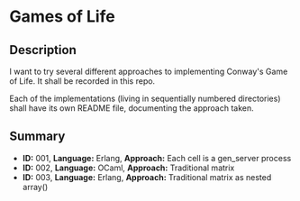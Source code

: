 Games of Life
=============


Description
-----------
I want to try several different approaches to implementing Conway's Game of
Life. It shall be recorded in this repo.

Each of the implementations (living in sequentially numbered directories) shall
have its own README file, documenting the approach taken.


Summary
-------
* __ID:__ 001,
  __Language:__ Erlang,
  __Approach:__ Each cell is a gen_server process
* __ID:__ 002,
  __Language:__ OCaml,
  __Approach:__ Traditional matrix
* __ID:__ 003,
  __Language:__ Erlang,
  __Approach:__ Traditional matrix as nested array()

